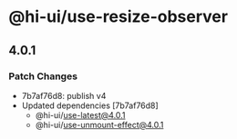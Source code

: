 # @hi-ui/use-resize-observer

## 4.0.1

### Patch Changes

- 7b7af76d8: publish v4
- Updated dependencies [7b7af76d8]
  - @hi-ui/use-latest@4.0.1
  - @hi-ui/use-unmount-effect@4.0.1
